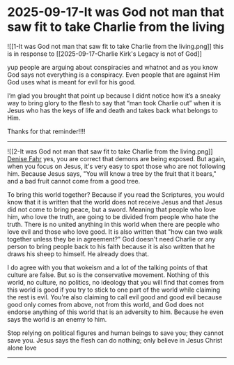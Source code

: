 # 2025-09-17-It was God not man that saw fit to take Charlie from the living
![[1-It was God not man that saw fit to take Charlie from the living.png]]
this is in response to [[2025-09-17-Charlie Kirk's Legacy is not of God]]

yup people are arguing about conspiracies and whatnot and as you know God says not everything is a conspiracy. Even people that are against Him God uses what is meant for evil for his good.

I’m glad you brought that point up because I didnt notice how it’s a sneaky way to bring glory to the flesh to say that “man took Charlie out” when it is Jesus who has the keys of life and death and takes back what belongs to Him.

Thanks for that reminder!!!!

---
![[2-It was God not man that saw fit to take Charlie from the living.png]]
[Denise Fahr](https://www.facebook.com/MoodyVictorian?__cft__[0]=AZXXcJ3GC5BF0WVsKLMeeiZIQ7g5h2JpDPNHaCHFPR8Q4SrER_HQJ-h2jCrgkzdAKwxmIFYYV3vWwxyO0MV9aYie4iKSal_Pb43no_wcQYt5ICgDR1x-4Rgd9E6sKqUhkBY9x1p6j6dQ1nOw9ChcoZYCw9D_RNqrs7-j6RGhEjtPkr4UP-IqXyzH-x5IgCLO6FA&__tn__=R]-R) yes, you are correct that demons are being exposed. But again, when you focus on Jesus, it's very easy to spot those who are not following him. Because Jesus says, "You will know a tree by the fruit that it bears," and a bad fruit cannot come from a good tree.

To bring this world together? Because if you read the Scriptures, you would know that it is written that the world does not receive Jesus and that Jesus did not come to bring peace, but a sword. Meaning that people who love him, who love the truth, are going to be divided from people who hate the truth. There is no united anything in this world when there are people who love evil and those who love good. It is also written that "how can two walk together unless they be in agreement?" God doesn't need Charlie or any person to bring people back to his faith because it is also written that he draws his sheep to himself. He already does that.

I do agree with you that wokeism and a lot of the talking points of that culture are false. But so is the conservative movement. Nothing of this world, no culture, no politics, no ideology that you will find that comes from this world is good if you try to stick to one part of the world while claiming the rest is evil. You're also claiming to call evil good and good evil because good only comes from above, not from this world, and God does not endorse anything of this world that is an adversity to him. Because he even says the world is an enemy to him.

Stop relying on political figures and human beings to save you; they cannot save you. Jesus says the flesh can do nothing; only believe in Jesus Christ alone love

---

